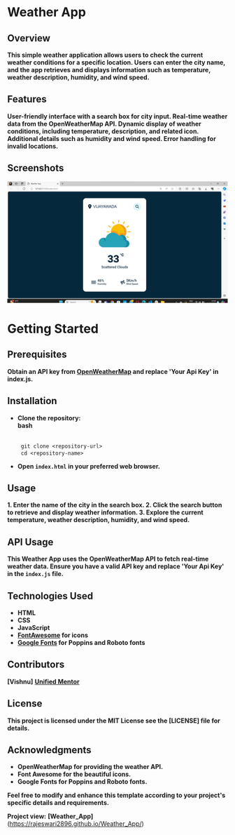 

# Weather App

## Overview
**This simple weather application allows users to check the current weather conditions for a specific location. Users can enter the city name, and the app retrieves and displays information such as temperature, weather description, humidity, and wind speed.**

## Features
**User-friendly interface with a search box for city input.
Real-time weather data from the OpenWeatherMap API.
Dynamic display of weather conditions, including temperature, description, and related icon.
Additional details such as humidity and wind speed.
Error handling for invalid locations.**

## Screenshots

![Project Screenshot](https://github.com/Rajeswari2896/Weather_App/blob/main/Project%20Screenshort.png.png)


# Getting Started

## Prerequisites
**Obtain an API key from [OpenWeatherMap](https://openweathermap.org/) and replace 'Your Api Key' in index.js.**

## Installation

+ **Clone the repository:**  
**bash**
  ```
  
   git clone <repository-url>
   cd <repository-name>
  
+ **Open `index.html` in your preferred web browser.**

## Usage
**1. Enter the name of the city in the search box. 
2. Click the search button to retrieve and display weather information. 
3. Explore the current temperature, weather description, humidity, and wind speed.**
   
## API Usage

**This Weather App uses the OpenWeatherMap API to fetch real-time weather data. Ensure you have a valid API key and replace 'Your Api Key' in the `index.js` file.**

## Technologies Used

+ **HTML**
+ **CSS**
+ **JavaScript**
+ **[FontAwesome](https://fontawesome.com/) for icons**
+ **[Google Fonts](https://fonts.google.com/) for Poppins and Roboto fonts**
  
## Contributors
**[Vishnu]**
**[Unified Mentor](https://unifiedmentor.podia.com/)**

## License

**This project is licensed under the MIT License see the [LICENSE] file for details.**

## Acknowledgments

+ **OpenWeatherMap for providing the weather API.**
+ **Font Awesome for the beautiful icons.**
+ **Google Fonts for Poppins and Roboto fonts.**
  
**Feel free to modify and enhance this template according to your project's specific details and requirements.**



**Project view:**
**[Weather_App]**(https://rajeswari2896.github.io/Weather_App/)
